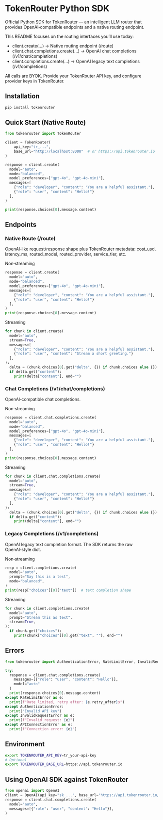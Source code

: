 # TokenRouter Python SDK

Official Python SDK for TokenRouter — an intelligent LLM router that provides OpenAI‑compatible endpoints and a native routing endpoint.

This README focuses on the routing interfaces you’ll use today:
- client.create(...) → Native routing endpoint (/route)
- client.chat.completions.create(...) → OpenAI chat completions (/v1/chat/completions)
- client.completions.create(...) → OpenAI legacy text completions (/v1/completions)

All calls are BYOK. Provide your TokenRouter API key, and configure provider keys in TokenRouter.

## Installation

```bash
pip install tokenrouter
```

## Quick Start (Native Route)

```python
from tokenrouter import TokenRouter

client = TokenRouter(
    api_key="tr_...",
    base_url="http://localhost:8000"  # or https://api.tokenrouter.io
)

response = client.create(
  model="auto",
  mode="balanced",
  model_preferences=["gpt-4o", "gpt-4o-mini"],
  messages=[
    {"role": "developer", "content": "You are a helpful assistant."},
    {"role": "user", "content": "Hello!"}
  ],
)

print(response.choices[0].message.content)
```

## Endpoints

### Native Route (/route)

OpenAI‑like request/response shape plus TokenRouter metadata: cost_usd, latency_ms, routed_model, routed_provider, service_tier, etc.

Non‑streaming
```python
response = client.create(
  model="auto",
  mode="balanced",
  model_preferences=["gpt-4o", "gpt-4o-mini"],
  messages=[
    {"role": "developer", "content": "You are a helpful assistant."},
    {"role": "user", "content": "Hello!"}
  ],
)
print(response.choices[0].message.content)
```

Streaming
```python
for chunk in client.create(
  model="auto",
  stream=True,
  messages=[
    {"role": "developer", "content": "You are a helpful assistant."},
    {"role": "user", "content": "Stream a short greeting."}
  ],
):
  delta = (chunk.choices[0].get("delta", {}) if chunk.choices else {})
  if delta.get("content"):
    print(delta["content"], end="")
```

### Chat Completions (/v1/chat/completions)

OpenAI‑compatible chat completions.

Non‑streaming
```python
response = client.chat.completions.create(
  model="auto",
  mode="balanced",
  model_preferences=["gpt-4o", "gpt-4o-mini"],
  messages=[
    {"role": "developer", "content": "You are a helpful assistant."},
    {"role": "user", "content": "Hello!"}
  ],
)
print(response.choices[0].message.content)
```

Streaming
```python
for chunk in client.chat.completions.create(
  model="auto",
  stream=True,
  messages=[
    {"role": "developer", "content": "You are a helpful assistant."},
    {"role": "user", "content": "Hello!"}
  ],
):
  delta = (chunk.choices[0].get("delta", {}) if chunk.choices else {})
  if delta.get("content"):
    print(delta["content"], end="")
```

### Legacy Completions (/v1/completions)

OpenAI legacy text completion format. The SDK returns the raw OpenAI‑style dict.

Non‑streaming
```python
resp = client.completions.create(
  model="auto",
  prompt="Say this is a test",
  mode="balanced",
)
print(resp["choices"][0]["text"])  # text completion shape
```

Streaming
```python
for chunk in client.completions.create(
  model="auto",
  prompt="Stream this as text",
  stream=True,
):
  if chunk.get("choices"):
    print(chunk["choices"][0].get("text", ""), end="")
```

## Errors

```python
from tokenrouter import AuthenticationError, RateLimitError, InvalidRequestError, APIConnectionError

try:
  response = client.chat.completions.create(
    messages=[{"role": "user", "content": "Hello"}],
    model="auto"
  )
  print(response.choices[0].message.content)
except RateLimitError as e:
  print(f"Rate limited, retry after: {e.retry_after}s")
except AuthenticationError:
  print("Invalid API key")
except InvalidRequestError as e:
  print(f"Invalid request: {e}")
except APIConnectionError as e:
  print(f"Connection error: {e}")
```

## Environment

```bash
export TOKENROUTER_API_KEY=tr_your-api-key
# Optional
export TOKENROUTER_BASE_URL=https://api.tokenrouter.io
```

## Using OpenAI SDK against TokenRouter

```python
from openai import OpenAI
client = OpenAI(api_key="sk_...", base_url="https://api.tokenrouter.io/v1")
response = client.chat.completions.create(
  model="auto",
  messages=[{"role": "user", "content": "Hello"}],
)
```
